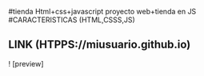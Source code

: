 #tienda Html+css+javascript
proyecto web+tienda en JS
#CARACTERISTICAS (HTML,CSSS,JS)
## LINK (HTPPS://miusuario.github.io)
! [preview]
